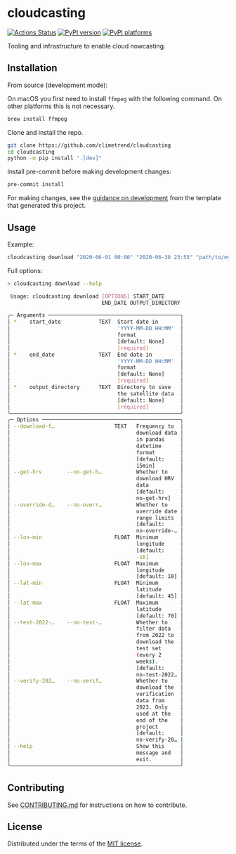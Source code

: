 # cloudcasting

[![Actions Status][actions-badge]][actions-link]
[![PyPI version][pypi-version]][pypi-link]
[![PyPI platforms][pypi-platforms]][pypi-link]

Tooling and infrastructure to enable cloud nowcasting.

## Installation

From source (development mode):

On macOS you first need to install `ffmpeg` with the following command. On other platforms this is 
not necessary.

```bash
brew install ffmpeg
```

Clone and install the repo.

```bash
git clone https://github.com/climetrend/cloudcasting
cd cloudcasting
python -m pip install ".[dev]"
```

Install pre-commit before making development changes:

```bash
pre-commit install
```

For making changes, see the [guidance on development](https://github.com/alan-turing-institute/python-project-template?tab=readme-ov-file#setting-up-a-new-project) from the template that generated this project.

## Usage

Example:

```bash
cloudcasting download "2020-06-01 00:00" "2020-06-30 23:55" "path/to/my/dir/data.zarr"
```

Full options:

```bash
> cloudcasting download --help

 Usage: cloudcasting download [OPTIONS] START_DATE
                              END_DATE OUTPUT_DIRECTORY

╭─ Arguments ──────────────────────────────────────────╮
│ *    start_date            TEXT  Start date in       │
│                                  'YYYY-MM-DD HH:MM'  │
│                                  format              │
│                                  [default: None]     │
│                                  [required]          │
│ *    end_date              TEXT  End date in         │
│                                  'YYYY-MM-DD HH:MM'  │
│                                  format              │
│                                  [default: None]     │
│                                  [required]          │
│ *    output_directory      TEXT  Directory to save   │
│                                  the satellite data  │
│                                  [default: None]     │
│                                  [required]          │
╰──────────────────────────────────────────────────────╯
╭─ Options ────────────────────────────────────────────╮
│ --download-f…                   TEXT   Frequency to  │
│                                        download data │
│                                        in pandas     │
│                                        datetime      │
│                                        format        │
│                                        [default:     │
│                                        15min]        │
│ --get-hrv        --no-get-h…           Whether to    │
│                                        download HRV  │
│                                        data          │
│                                        [default:     │
│                                        no-get-hrv]   │
│ --override-d…    --no-overr…           Whether to    │
│                                        override date │
│                                        range limits  │
│                                        [default:     │
│                                        no-override-… │
│ --lon-min                       FLOAT  Minimum       │
│                                        longitude     │
│                                        [default:     │
│                                        -16]          │
│ --lon-max                       FLOAT  Maximum       │
│                                        longitude     │
│                                        [default: 10] │
│ --lat-min                       FLOAT  Minimum       │
│                                        latitude      │
│                                        [default: 45] │
│ --lat-max                       FLOAT  Maximum       │
│                                        latitude      │
│                                        [default: 70] │
│ --test-2022-…    --no-test-…           Whether to    │
│                                        filter data   │
│                                        from 2022 to  │
│                                        download the  │
│                                        test set      │
│                                        (every 2      │
│                                        weeks).       │
│                                        [default:     │
│                                        no-test-2022… │
│ --verify-202…    --no-verif…           Whether to    │
│                                        download the  │
│                                        verification  │
│                                        data from     │
│                                        2023. Only    │
│                                        used at the   │
│                                        end of the    │
│                                        project       │
│                                        [default:     │
│                                        no-verify-20… |
│ --help                                 Show this     │
│                                        message and   │
│                                        exit.         │
╰──────────────────────────────────────────────────────╯
```

## Contributing

See [CONTRIBUTING.md](CONTRIBUTING.md) for instructions on how to contribute.

## License

Distributed under the terms of the [MIT license](LICENSE).


<!-- prettier-ignore-start -->
[actions-badge]:            https://github.com/climetrend/cloudcasting/workflows/CI/badge.svg
[actions-link]:             https://github.com/climetrend/cloudcasting/actions
[pypi-link]:                https://pypi.org/project/cloudcasting/
[pypi-platforms]:           https://img.shields.io/pypi/pyversions/cloudcasting
[pypi-version]:             https://img.shields.io/pypi/v/cloudcasting
<!-- prettier-ignore-end -->
